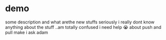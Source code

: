 # demo
some description
and what arethe new stuffs
seriously i really dont know anything about the stuff ..am totally confused
i need help 😭 about push and pull
make i ask adam 
